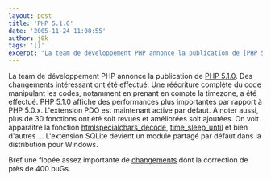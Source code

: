 ```yaml
---
layout: post
title: 'PHP 5.1.0'
date: '2005-11-24 11:08:55'
author: j0k
tags: '[]'
excerpt: "La team de développement PHP annonce la publication de [PHP 5.1.0](http://www.php.net/downloads.php#v5).     \nDes changements intéressant ont été effectué. Une réécriture complète du code manipulant les codes, notamment en prenant en compte la timezone, a été effectué. PHP 5.1.0 affiche des performances plus importantes par rapport à PHP 5.0.x.      …"
---
```


La team de développement PHP annonce la publication de [PHP 5.1.0](http://www.php.net/downloads.php#v5).
Des changements intéressant ont été effectué. Une réécriture complète du code manipulant les codes, notamment en prenant en compte la timezone, a été effectué. PHP 5.1.0 affiche des performances plus importantes par rapport à PHP 5.0.x. L'extension PDO est maintenant active par défaut.   A noter aussi, plus de 30 fonctions ont été soit revues et améliorées soit ajoutées. On voit apparaître la fonction [htmlspecialchars_decode](http://fr.php.net/htmlspecialchars_decode), [time_sleep_until](http://fr.php.net/time_sleep_until) et bien d'autres ...   L'extension SQLite devient un module partagé par défaut dans la distribution pour Windows.

Bref une flopée assez importante de [changements](http://www.php.net/ChangeLog-5.php#5.1.0) dont la correction de près de 400 buGs.
